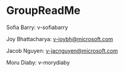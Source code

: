 # GroupReadMe

Sofia Barry: v-sofiabarry

Joy Bhattacharya: v-joybh@microsoft.com

Jacob Nguyen: v-jacnguyen@microsoft.com 

Moru Diaby: v-morydiaby
